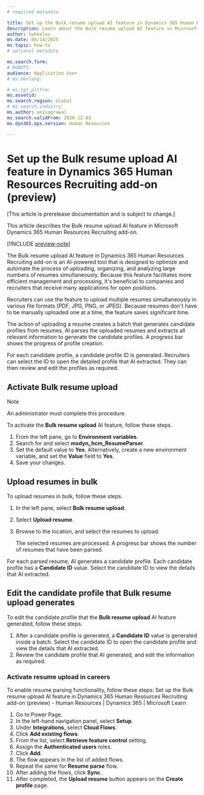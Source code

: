 ```yaml
---
# required metadata

title: Set up the Bulk resume upload AI feature in Dynamics 365 Human Resources Recruiting add-on (preview)
description: Learn about the Bulk resume upload AI feature in Microsoft Dynamics 365 Human Resources Recruiting add-on.
author: twheeloc
ms.date: 04/14/2025
ms.topic: how-to
# optional metadata

ms.search.form: 
# ROBOTS: 
audience: Application User
# ms.devlang: 

# ms.tgt_pltfrm: 
ms.assetid: 
ms.search.region: Global
# ms.search.industry: 
ms.author: anisagrawal
ms.search.validFrom: 2020-12-03
ms.dyn365.ops.version: Human Resources

---
```


# Set up the Bulk resume upload AI feature in Dynamics 365 Human Resources Recruiting add-on (preview)

[This article is prerelease documentation and is subject to change.]

This article describes the Bulk resume upload AI feature in Microsoft Dynamics 365 Human Resources Recruiting add-on.

[!INCLUDE [preview-note](~/../shared-content/shared/preview-includes/preview-note-d365.md)]

The Bulk resume upload AI feature in Dynamics 365 Human Resources Recruiting add-on is an AI-powered tool that is designed to optimize and automate the process of uploading, organizing, and analyzing large numbers of resumes simultaneously. Because this feature facilitates more efficient management and processing, it's beneficial to companies and recruiters that receive many applications for open positions.

Recruiters can use the feature to upload multiple resumes simultaneously in various file formats (PDF, JPG, PNG, or JPEG). Because resumes don't have to be manually uploaded one at a time, the feature saves significant time.

The action of uploading a resume creates a batch that generates candidate profiles from resumes. AI parses the uploaded resumes and extracts all relevant information to generate the candidate profiles. A progress bar shows the progress of profile creation.

For each candidate profile, a candidate profile ID is generated. Recruiters can select the ID to open the detailed profile that AI extracted. They can then review and edit the profiles as required.

## Activate Bulk resume upload

> [!NOTE]
> An administrator must complete this procedure.

To activate the **Bulk resume upload** AI feature, follow these steps.

1. From the left pane, go to **Environment variables**.
1. Search for and select **msdyn_hcm_ResumeParser**.
1. Set the default value to **Yes**. Alternatively, create a new environment variable, and set the **Value** field to **Yes**.
1. Save your changes.

## Upload resumes in bulk

To upload resumes in bulk, follow these steps.
1. In the left pane, select **Bulk resume upload**.
2. Select **Upload resume**.
3. Browse to the location, and select the resumes to upload.

    The selected resumes are processed. A progress bar shows the number of resumes that have been parsed.

For each parsed resume, AI generates a candidate profile. Each candidate profile has a **Candidate ID** value. Select the candidate ID to view the details that AI extracted.

## Edit the candidate profile that Bulk resume upload generates

To edit the candidate profile that the **Bulk resume upload** AI feature generated, follow these steps.

1. After a candidate profile is generated, a **Candidate ID** value is generated inside a batch. Select the candidate ID to open the candidate profile and view the details that AI extracted. 
1. Review the candidate profile that AI generated, and edit the information as required.

### Activate resume upload in careers 
To enable resume parsing functionality, follow these steps:
Set up the Bulk resume upload AI feature in Dynamics 365 Human Resources Recruiting add-on (preview) - Human Resources | Dynamics 365 | Microsoft Learn 
1. Go to Power Page.
2. In the left-hand navigation panel, select **Setup**.
3. Under **Integrations**, select **Cloud Flows**.
4. Click **Add existing flows**.
5. From the list, select **Retrieve feature control** setting.
6. Assign the **Authenticated users** roles.
7. Click **Add**.
8. The flow appears in the list of added flows.
9. Repeat the same for **Resume parse** flow.
10. After adding the flows, click **Sync**.
11. After completed, the **Upload resume** button appears on the **Create profile** page. 


 
